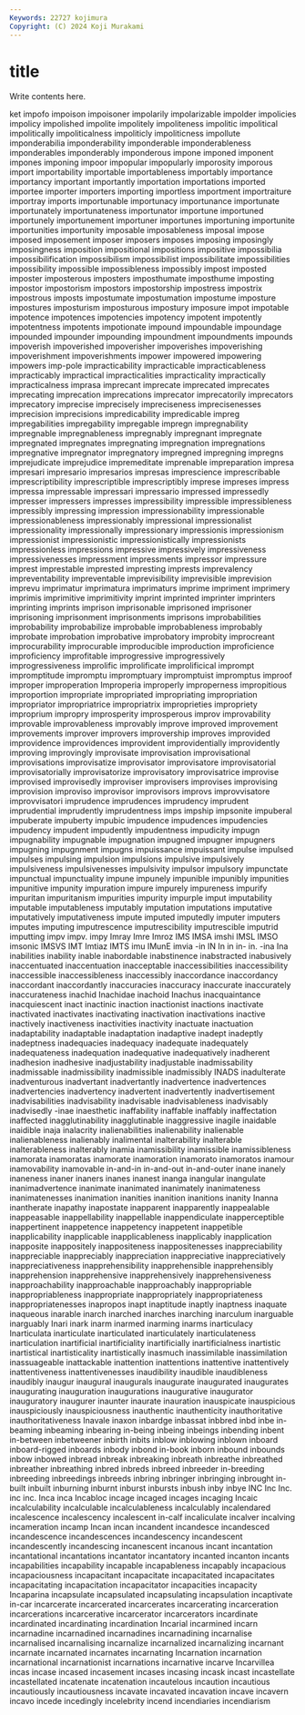 ```yaml
---
Keywords: 22727 kojimura
Copyright: (C) 2024 Koji Murakami
---
```


# title

Write contents here.



ket impofo impoison impoisoner impolarily impolarizable
impolder impolicies impolicy impolished impolite impolitely impoliteness impolitic impolitical impolitically
impoliticalness impoliticly impoliticness impollute imponderabilia imponderability imponderable imponderableness imponderables imponderably
imponderous impone imponed imponent impones imponing impoor impopular impopularly imporosity
imporous import importability importable importableness importably importance importancy important importantly
importation importations imported importee importer importers importing importless importment importraiture
importray imports importunable importunacy importunance importunate importunately importunateness importunator importune
importuned importunely importunement importuner importunes importuning importunite importunities importunity imposable
imposableness imposal impose imposed imposement imposer imposers imposes imposing imposingly
imposingness imposition impositional impositions impositive impossibilia impossibilification impossibilism impossibilist impossibilitate
impossibilities impossibility impossible impossibleness impossibly impost imposted imposter imposterous imposters
imposthumate imposthume imposting impostor impostorism impostors impostorship impostress impostrix impostrous
imposts impostumate impostumation impostume imposture impostures imposturism imposturous impostury imposure
impot impotable impotence impotences impotencies impotency impotent impotently impotentness impotents
impotionate impound impoundable impoundage impounded impounder impounding impoundment impoundments impounds
impoverish impoverished impoverisher impoverishes impoverishing impoverishment impoverishments impower impowered impowering
impowers imp-pole impracticability impracticable impracticableness impracticably impractical impracticalities impracticality impractically
impracticalness imprasa imprecant imprecate imprecated imprecates imprecating imprecation imprecations imprecator
imprecatorily imprecators imprecatory imprecise imprecisely impreciseness imprecisenesses imprecision imprecisions impredicability
impredicable impreg impregabilities impregability impregable impregn impregnability impregnable impregnableness impregnably
impregnant impregnate impregnated impregnates impregnating impregnation impregnations impregnative impregnator impregnatory
impregned impregning impregns imprejudicate imprejudice impremeditate imprenable impreparation impresa impresari
impresario impresarios impresas imprescience imprescribable imprescriptibility imprescriptible imprescriptibly imprese impreses
impress impressa impressable impressari impressario impressed impressedly impresser impressers impresses
impressibility impressible impressibleness impressibly impressing impression impressionability impressionable impressionableness impressionably
impressional impressionalist impressionality impressionally impressionary impressionis impressionism impressionist impressionistic impressionistically
impressionists impressionless impressions impressive impressively impressiveness impressivenesses impressment impressments impressor
impressure imprest imprestable imprested impresting imprests imprevalency impreventability impreventable imprevisibility
imprevisible imprevision imprevu imprimatur imprimatura imprimaturs imprime impriment imprimery imprimis
imprimitive imprimitivity imprint imprinted imprinter imprinters imprinting imprints imprison imprisonable
imprisoned imprisoner imprisoning imprisonment imprisonments imprisons improbabilities improbability improbabilize improbable
improbableness improbably improbate improbation improbative improbatory improbity improcreant improcurability improcurable
improducible improduction improficience improficiency improfitable improgressive improgressively improgressiveness improlific improlificate
improlificical imprompt impromptitude impromptu impromptuary impromptuist impromptus improof improper improperation
Improperia improperly improperness impropitious improportion impropriate impropriated impropriating impropriation impropriator
impropriatrice impropriatrix improprieties impropriety improprium impropry improsperity improsperous improv improvability
improvable improvableness improvably improve improved improvement improvements improver improvers improvership
improves improvided improvidence improvidences improvident improvidentially improvidently improving improvingly improvisate
improvisation improvisational improvisations improvisatize improvisator improvisatore improvisatorial improvisatorially improvisatorize improvisatory
improvisatrice improvise improvised improvisedly improviser improvisers improvises improvising improvision improviso
improvisor improvisors improvs improvvisatore improvvisatori imprudence imprudences imprudency imprudent imprudential
imprudently imprudentness imps impship impsonite impuberal impuberate impuberty impubic impudence
impudences impudencies impudency impudent impudently impudentness impudicity impugn impugnability impugnable
impugnation impugned impugner impugners impugning impugnment impugns impuissance impuissant impulse
impulsed impulses impulsing impulsion impulsions impulsive impulsively impulsiveness impulsivenesses impulsivity
impulsor impulsory impunctate impunctual impunctuality impune impunely impunible impunibly impunities
impunitive impunity impuration impure impurely impureness impurify impuritan impuritanism impurities
impurity impurple imput imputability imputable imputableness imputably imputation imputations imputative
imputatively imputativeness impute imputed imputedly imputer imputers imputes imputing imputrescence
imputrescibility imputrescible imputrid imputting impv impv. impy Imray Imre Imroz
IMS IMSA imshi IMSL IMSO imsonic IMSVS IMT Imtiaz IMTS
imu IMunE imvia -in IN In in in- in. -ina
Ina inabilities inability inable inabordable inabstinence inabstracted inabusively inaccentuated inaccentuation
inacceptable inaccessibilities inaccessibility inaccessible inaccessibleness inaccessibly inaccordance inaccordancy inaccordant inaccordantly
inaccuracies inaccuracy inaccurate inaccurately inaccurateness inachid Inachidae inachoid Inachus inacquaintance
inacquiescent inact inactinic inaction inactionist inactions inactivate inactivated inactivates inactivating
inactivation inactivations inactive inactively inactiveness inactivities inactivity inactuate inactuation inadaptability
inadaptable inadaptation inadaptive inadept inadeptly inadeptness inadequacies inadequacy inadequate inadequately
inadequateness inadequation inadequative inadequatively inadherent inadhesion inadhesive inadjustability inadjustable inadmissability
inadmissable inadmissibility inadmissible inadmissibly INADS inadulterate inadventurous inadvertant inadvertantly inadvertence
inadvertences inadvertencies inadvertency inadvertent inadvertently inadvertisement inadvisabilities inadvisability inadvisable inadvisableness
inadvisably inadvisedly -inae inaesthetic inaffability inaffable inaffably inaffectation inaffected inagglutinability
inagglutinable inaggressive inagile inaidable inaidible inaja inalacrity inalienabilities inalienability inalienable
inalienableness inalienably inalimental inalterability inalterable inalterableness inalterably inamia inamissibility inamissible
inamissibleness inamorata inamoratas inamorate inamoration inamorato inamoratos inamour inamovability inamovable
in-and-in in-and-out in-and-outer inane inanely inaneness inaner inaners inanes inanest
inanga inangular inangulate inanimadvertence inanimate inanimated inanimately inanimateness inanimatenesses inanimation
inanities inanition inanitions inanity Inanna inantherate inapathy inapostate inapparent inapparently
inappealable inappeasable inappellability inappellable inappendiculate inapperceptible inappertinent inappetence inappetency inappetent
inappetible inapplicability inapplicable inapplicableness inapplicably inapplication inapposite inappositely inappositeness inappositenesses
inappreciability inappreciable inappreciably inappreciation inappreciative inappreciatively inappreciativeness inapprehensibility inapprehensible inapprehensibly
inapprehension inapprehensive inapprehensively inapprehensiveness inapproachability inapproachable inapproachably inappropriable inappropriableness inappropriate
inappropriately inappropriateness inappropriatenesses inapropos inapt inaptitude inaptly inaptness inaquate inaqueous
inarable inarch inarched inarches inarching inarculum inarguable inarguably Inari inark
inarm inarmed inarming inarms inarticulacy Inarticulata inarticulate inarticulated inarticulately inarticulateness
inarticulation inartificial inartificiality inartificially inartificialness inartistic inartistical inartisticality inartistically inasmuch
inassimilable inassimilation inassuageable inattackable inattention inattentions inattentive inattentively inattentiveness inattentivenesses
inaudibility inaudible inaudibleness inaudibly inaugur inaugural inaugurals inaugurate inaugurated inaugurates
inaugurating inauguration inaugurations inaugurative inaugurator inauguratory inaugurer inaunter inaurate inauration
inauspicate inauspicious inauspiciously inauspiciousness inauthentic inauthenticity inauthoritative inauthoritativeness Inavale inaxon
inbardge inbassat inbbred inbd inbe in-beaming inbeaming inbearing in-being inbeing
inbeings inbending inbent in-between inbetweener inbirth inbits inblow inblowing inblown
inboard inboard-rigged inboards inbody inbond in-book inborn inbound inbounds inbow
inbowed inbread inbreak inbreaking inbreath inbreathe inbreathed inbreather inbreathing inbred
inbreds inbreed inbreeder in-breeding inbreeding inbreedings inbreeds inbring inbringer inbringing
inbrought in-built inbuilt inburning inburnt inburst inbursts inbush inby inbye
INC Inc Inc. inc inc. Inca inca Incabloc incage incaged
incages incaging Incaic incalculability incalculable incalculableness incalculably incalendared incalescence incalescency
incalescent in-calf incaliculate incalver incalving incameration incamp Incan incan incandent
incandesce incandesced incandescence incandescences incandescency incandescent incandescently incandescing incanescent incanous
incant incantation incantational incantations incantator incantatory incanted incanton incants incapabilities
incapability incapable incapableness incapably incapacious incapaciousness incapacitant incapacitate incapacitated incapacitates
incapacitating incapacitation incapacitator incapacities incapacity Incaparina incapsulate incapsulated incapsulating incapsulation
incaptivate in-car incarcerate incarcerated incarcerates incarcerating incarceration incarcerations incarcerative incarcerator
incarcerators incardinate incardinated incardinating incardination Incarial incarmined incarn incarnadine incarnadined
incarnadines incarnadining incarnalise incarnalised incarnalising incarnalize incarnalized incarnalizing incarnant incarnate
incarnated incarnates incarnating Incarnation incarnation incarnational incarnationist incarnations incarnative incarve
Incarvillea incas incase incased incasement incases incasing incask incast incastellate
incastellated incatenate incatenation incautelous incaution incautious incautiously incautiousness incavate incavated
incavation incave incavern incavo incede incedingly incelebrity incend incendiaries incendiarism
